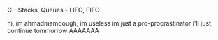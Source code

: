 C - Stacks, Queues - LIFO, FIFO

hi, im ahmadmamdough, im useless
im just a pro-procrastinator 
i'll just continue tommorrow
AAAAAAA
